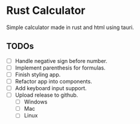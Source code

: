 # Rust Calculator
Simple calculator made in rust and html using tauri.

## TODOs

- [ ] Handle negative sign before number.
- [ ] Implement parenthesis for formulas.
- [ ] Finish styling app.
- [ ] Refactor app into components.
- [ ] Add keyboard input support.
- [ ] Upload release to github.
  - [ ] Windows
  - [ ] Mac
  - [ ] Linux